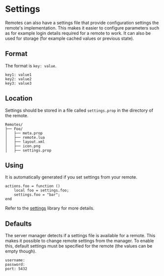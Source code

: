 
# Settings

Remotes can also have a settings file that provide configuration settings the remote's implementation.
This makes it easier to configure parameters such as for example login details required for a remote to work. It can
also be used for storage (for example cached values or previous state).


## Format

The format is ``key: value``.

    key1: value1
	key2: value2
	key3: value3


## Location

Settings should be stored in a file called ``settings.prop`` in the directory of the remote.

	Remotes/
	├── Foo/
	│   ├── meta.prop
	│   ├── remote.lua
	│   ├── layout.xml
	│   ├── icon.png
	│   ├── settings.prop


## Using

It is automatically generated if you set settings from your remote.

    actions.foo = function ()
        local foo = settings.foo;
        settings.foo = "bar";
    end

Refer to the [settings](../libs/settings.md) library for more details.


## Defaults

The server manager detects if a settings file is available for a remote. This makes it possible to change
remote settings from the manager. To enable this, default settings must be specified for the remote (the values
can be empty though).

    username:
    password:
    port: 5432

